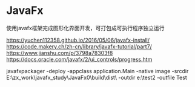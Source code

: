 # JavaFx
使用javafx框架完成图形化界面开发，可打包成可执行程序独立运行


https://yuchen112358.github.io/2016/05/06/javafx-install/
https://code.makery.ch/zh-cn/library/javafx-tutorial/part7/
https://www.jianshu.com/p/3798a78303f8
https://docs.oracle.com/javafx/2/ui_controls/progress.htm

javafxpackager -deploy -appclass application.Main -native image -srcdir E:\\zx_work\\javafx_study\\JavaFx0\\build\\dist\\ -outdir e:\\test2 -outfile Test
